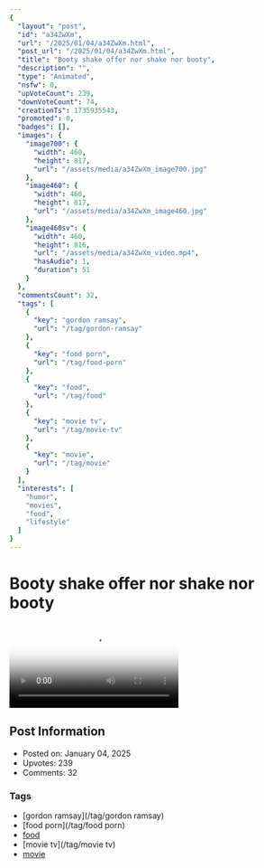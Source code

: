 ```yaml
---
{
  "layout": "post",
  "id": "a34ZwXm",
  "url": "/2025/01/04/a34ZwXm.html",
  "post_url": "/2025/01/04/a34ZwXm.html",
  "title": "Booty shake offer nor shake nor booty",
  "description": "",
  "type": "Animated",
  "nsfw": 0,
  "upVoteCount": 239,
  "downVoteCount": 74,
  "creationTs": 1735935543,
  "promoted": 0,
  "badges": [],
  "images": {
    "image700": {
      "width": 460,
      "height": 817,
      "url": "/assets/media/a34ZwXm_image700.jpg"
    },
    "image460": {
      "width": 460,
      "height": 817,
      "url": "/assets/media/a34ZwXm_image460.jpg"
    },
    "image460sv": {
      "width": 460,
      "height": 816,
      "url": "/assets/media/a34ZwXm_video.mp4",
      "hasAudio": 1,
      "duration": 51
    }
  },
  "commentsCount": 32,
  "tags": [
    {
      "key": "gordon ramsay",
      "url": "/tag/gordon-ramsay"
    },
    {
      "key": "food porn",
      "url": "/tag/food-porn"
    },
    {
      "key": "food",
      "url": "/tag/food"
    },
    {
      "key": "movie tv",
      "url": "/tag/movie-tv"
    },
    {
      "key": "movie",
      "url": "/tag/movie"
    }
  ],
  "interests": [
    "humor",
    "movies",
    "food",
    "lifestyle"
  ]
}
---
```


# Booty shake offer nor shake nor booty

<video controls playsinline loop poster="/assets/media/a34ZwXm_image460.jpg">
  <source src="/assets/media/a34ZwXm_video.mp4" type="video/mp4">
  Your browser does not support the video tag.
</video>

## Post Information

- Posted on: January 04, 2025
- Upvotes: 239
- Comments: 32

### Tags

- [gordon ramsay](/tag/gordon ramsay)
- [food porn](/tag/food porn)
- [food](/tag/food)
- [movie tv](/tag/movie tv)
- [movie](/tag/movie)
